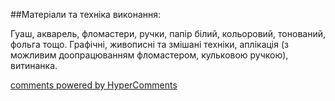 <div id="hypercomments_widget" class="js-hypercomments-widget invisible"></div>

##Матеріали та техніка виконання:

Гуаш, акварель, фломастери, ручки, папір білий, кольоровий, тонований, фольга тощо. Графічні, живописні та змішані техніки,  аплікація (з можливим доопрацюванням фломастером, кульковою ручкою), витинанка. 


<div class="js-hypercomments-container">
    <a href="http://hypercomments.com" class="hc-link" title="comments widget">comments powered by HyperComments</a>
</div>